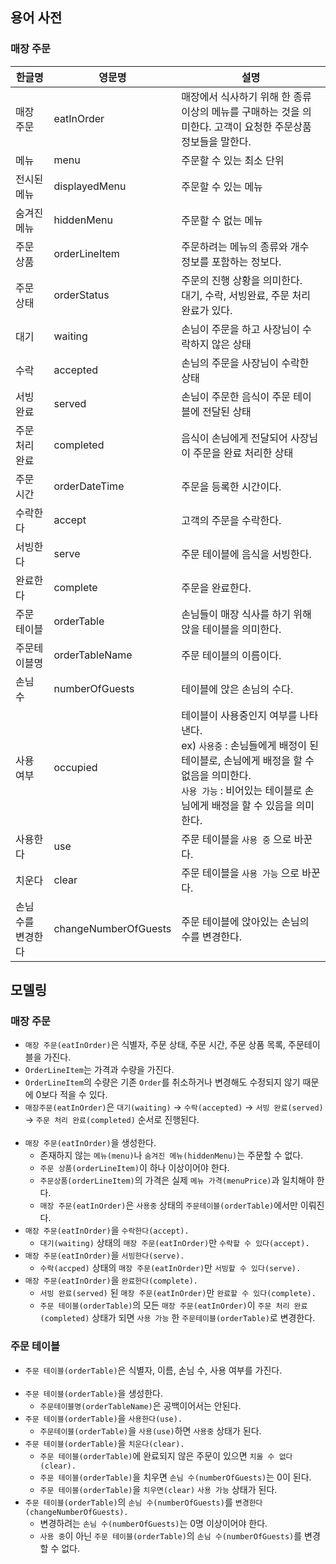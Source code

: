 ## 용어 사전

### 매장 주문

| 한글명 | 영문명 | 설명 |
| --- | --- | --- |
| 매장 주문 | eatInOrder | 매장에서 식사하기 위해 한 종류 이상의 메뉴를 구매하는 것을 의미한다. 고객이 요청한 주문상품 정보들을 말한다. |
| 메뉴 | menu | 주문할 수 있는 최소 단위 |
| 전시된 메뉴 | displayedMenu | 주문할 수 있는 메뉴 |
| 숨겨진 메뉴 | hiddenMenu | 주문할 수 없는 메뉴 |
| 주문 상품 | orderLineItem | 주문하려는 메뉴의 종류와 개수 정보를 포함하는 정보다. |
| 주문 상태 | orderStatus | 주문의 진행 상황을 의미한다.<br/>대기, 수락, 서빙완료, 주문 처리 완료가 있다. |
| 대기 | waiting | 손님이 주문을 하고 사장님이 수락하지 않은 상태 |
| 수락 | accepted | 손님의 주문을 사장님이 수락한 상태 |
| 서빙 완료 | served | 손님이 주문한 음식이 주문 테이블에 전달된 상태 |
| 주문 처리 완료 | completed | 음식이 손님에게 전달되어 사장님이 주문을 완료 처리한 상태 |
| 주문 시간 | orderDateTime | 주문을 등록한 시간이다. |
| 수락한다 | accept | 고객의 주문을 수락한다. |
| 서빙한다 | serve | 주문 테이블에 음식을 서빙한다. |
| 완료한다 | complete | 주문을 완료한다. |
| 주문 테이블 | orderTable | 손님들이 매장 식사를 하기 위해 앉을 테이블을 의미한다. |
| 주문테이블명 | orderTableName | 주문 테이블의 이름이다. |
| 손님 수 | numberOfGuests | 테이블에 앉은 손님의 수다. |
| 사용 여부 | occupied | 테이블이 사용중인지 여부를 나타낸다.<br/>ex) `사용중` : 손님들에게 배정이 된 테이블로, 손님에게 배정을 할 수 없음을 의미한다.<br/>`사용 가능` : 비어있는 테이블로 손님에게 배정을 할 수 있음을 의미한다. |
| 사용한다 | use | 주문 테이블을 `사용 중` 으로 바꾼다. |
| 치운다 | clear | 주문 테이블을 `사용 가능` 으로 바꾼다. |
| 손님 수를 변경한다 | changeNumberOfGuests | 주문 테이블에 앉아있는 손님의 수를 변경한다. |

## 모델링

### 매장 주문

- `매장 주문(eatInOrder)`은 식별자, 주문 상태, 주문 시간, 주문 상품 목록, 주문테이블을 가진다.
- `OrderLineItem`는 가격과 수량을 가진다.
- `OrderLineItem`의 수량은 기존 `Order`를 취소하거나 변경해도 수정되지 않기 때문에 0보다 적을 수 있다.
- `매장주문(eatInOrder)`은 `대기(waiting)` → `수락(accepted)` → `서빙 완료(served)` → `주문 처리 완료(completed)` 순서로 진행된다.<br/><br/>
- `매장 주문(eatInOrder)`을 생성한다.
    - 존재하지 않는 `메뉴(menu)`나 `숨겨진 메뉴(hiddenMenu)`는 주문할 수 없다.
    - `주문 상품(orderLineItem)`이 하나 이상이어야 한다.
    - `주문상품(orderLineItem)`의 가격은 실제 `메뉴 가격(menuPrice)`과 일치해야 한다.
    - `매장 주문(eatInOrder)`은 `사용중` 상태의 `주문테이블(orderTable)`에서만 이뤄진다.
- `매장 주문(eatInOrder)`을 `수락한다(accept).`
    - `대기(waiting)` 상태의 `매장 주문(eatInOrder)`만 `수락할 수 있다(accept).`
- `매장 주문(eatInOrder)`을 `서빙한다(serve).`
    - `수락(accped)` 상태의 `매장 주문(eatInOrder)`만 `서빙할 수 있다(serve).`
- `매장 주문(eatInOrder)`을 `완료한다(complete).`
    - `서빙 완료(served)` 된 `매장 주문(eatInOrder)`만 `완료할 수 있다(complete).`
    - `주문 테이블(orderTable)`의 모든 `매장 주문(eatInOrder)`이 `주문 처리 완료(completed)` 상태가 되면 `사용 가능` 한 `주문테이블(orderTable)`로 변경한다.
    
### 주문 테이블

- `주문 테이블(orderTable)`은 식별자, 이름, 손님 수, 사용 여부를 가진다.<br/><br/>
- `주문 테이블(orderTable)`을 생성한다.
    - `주문테이블명(orderTableName)`은 공백이어서는 안된다.
- `주문 테이블(orderTable)`을 `사용한다(use).`
    - `주문테이블(orderTable)`을 `사용(use)`하면 `사용중` 상태가 된다.
- `주문 테이블(orderTable)`을 `치운다(clear).`
    - `주문 테이블(orderTable)`에 완료되지 않은 주문이 있으면 `치울 수 없다(clear).`
    - `주문 테이블(orderTable)`을 치우면 `손님 수(numberOfGuests)`는 0이 된다.
    - `주문 테이블(orderTable)`을 `치우면(clear)` `사용 가능` 상태가 된다.
- `주문 테이블(orderTable)`의 `손님 수(numberOfGuests)`를 `변경한다(changeNumberOfGuests).`
    - 변경하려는 `손님 수(numberOfGuests)`는 0명 이상이어야 한다.
    - `사용 중`이 아닌 `주문 테이블(orderTable)`의 `손님 수(numberOfGuests)`를 변경할 수 없다.
